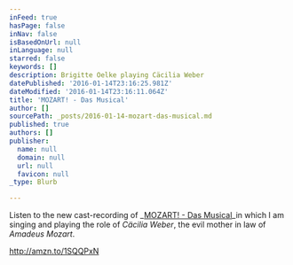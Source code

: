 ```yaml
---
inFeed: true
hasPage: false
inNav: false
isBasedOnUrl: null
inLanguage: null
starred: false
keywords: []
description: Brigitte Oelke playing Cäcilia Weber
datePublished: '2016-01-14T23:16:25.981Z'
dateModified: '2016-01-14T23:16:11.064Z'
title: 'MOZART! - Das Musical'
author: []
sourcePath: _posts/2016-01-14-mozart-das-musical.md
published: true
authors: []
publisher:
  name: null
  domain: null
  url: null
  favicon: null
_type: Blurb

---
```

Listen to the new cast-recording of _[MOZART! - Das Musical][0]_in which I am singing and playing the role of _Cäcilia Weber_, the evil mother in law of _Amadeus Mozart_.

http://amzn.to/1SQQPxN

[0]: http://www.musicalvienna.at/index.php/de/spielplan/production/173560